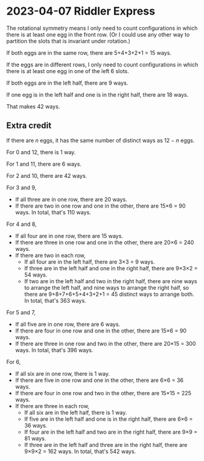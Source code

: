 2023-04-07 Riddler Express
==========================
The rotational symmetry means I only need to count configurations in which
there is at least one egg in the front row.  (Or I could use any other way
to partition the slots that is invariant under rotation.)

If both eggs are in the same row, there are 5+4+3+2+1 = 15 ways.

If the eggs are in different rows, I only need to count configurations in
which there is at least one egg in one of the left 6 slots.

If both eggs are in the left half, there are 9 ways.

If one egg is in the left half and one is in the right half, there are 18 ways.

That makes 42 ways.

Extra credit
------------
If there are $n$ eggs, it has the same number of distinct ways as $12-n$ eggs.

For 0 and 12, there is 1 way.

For 1 and 11, there are 6 ways.
   
For 2 and 10, there are 42 ways.

For 3 and 9,
* If all three are in one row, there are 20 ways.
* If there are two in one row and one in the other,
  there are 15×6 = 90 ways.
In total, that's 110 ways.

For 4 and 8,
* If all four are in one row, there are 15 ways.
* If there are three in one row and one in the other,
  there are 20×6 = 240 ways.
* If there are two in each row,
  * If all four are in the left half,
    there are 3×3 = 9 ways.
  * If three are in the left half and one in the right half,
    there are 9×3×2 = 54 ways.
  * If two are in the left half and two in the right half,
    there are nine ways to arrange the left half, and nine ways
    to arrange the right half, so there are 9+8+7+6+5+4+3+2+1 = 45
    distinct ways to arrange both.
In total, that's 363 ways.

For 5 and 7,
* If all five are in one row, there are 6 ways.
* If there are four in one row and one in the other,
  there are 15×6 = 90 ways.
* If there are three in one row and two in the other,
  there are 20×15 = 300 ways.
In total, that's 396 ways.

For 6,
* If all six are in one row, there is 1 way.
* If there are five in one row and one in the other,
  there are 6×6 = 36 ways.
* If there are four in one row and two in the other,
  there are 15×15 = 225 ways.
* If there are three in each row,
  * If all six are in the left half,
    there is 1 way.
  * If five are in the left half and one is in the right half,
    there are 6×6 = 36 ways.
  * If four are in the left half and two are in the right half,
    there are 9×9 = 81 ways.
  * If three are in the left half and three are in the right half,
    there are 9×9×2 = 162 ways.
In total, that's 542 ways.
